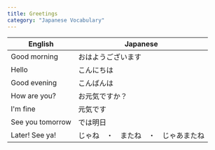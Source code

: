 ```yaml
---
title: Greetings
category: "Japanese Vocabulary"
---
```


| English | Japanese |
|---------|----------|
| Good morning | おはようございます |
| Hello | こんにちは |
| Good evening | こんばんは |
| How are you? | お元気ですか？ |
| I'm fine | 元気です |
| See you tomorrow | では明日 |
| Later! See ya! | じゃね　・　またね　・　じゃあまたね |